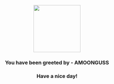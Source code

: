 <p align="center">
            <img src="https://raw.githubusercontent.com/PokeAPI/sprites/master/sprites/pokemon/591.png" width="150" height="150">
          </p>
          <h3 align="center">You have been greeted by - <b>AMOONGUSS</b></h3>
          <h3 align="center">Have a nice day!</h3>
